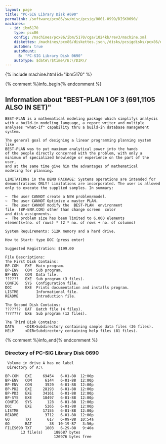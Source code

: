 ```yaml
---
layout: page
title: "PC-SIG Library Disk #690"
permalink: /software/pcx86/sw/misc/pcsig/0001-0999/DISK0690/
machines:
  - id: ibm5170
    type: pcx86
    config: /machines/pcx86/ibm/5170/cga/1024kb/rev3/machine.xml
    diskettes: /machines/pcx86/diskettes.json,/disks/pcsigdisks/pcx86/diskettes.json
    autoGen: true
    autoMount:
      B: "PC-SIG Library Disk 0690"
    autoType: $date\r$time\rB:\rDIR\r
---
```


{% include machine.html id="ibm5170" %}

{% comment %}info_begin{% endcomment %}

## Information about "BEST-PLAN 1 OF 3 (691,1105 ALSO IN SET)"

    BEST-PLAN is a mathematical modeling package which simplifys analysis
    with a build-in modeling language, a report writer and multiple
    analyses "what-if" capability thru a build-in database management
    system.
    
    The general goal of designing a linear programming planning system like
    BEST-PLAN was to put maximum analytical power into the hands
    of the people directly concerned with the problem, with only a
    minimum of specialized knowledge or experience on the part of the user,
    and at the same time give him the advantages of mathematical
    modeling for planning.
    
    LIMITATIONs in the DEMO PACKAGE: Systems operations are intended for
    demonstrations ONLY! Limitations are incorporated. The user is allowed
    only to execute the supplied samples. In summary:
    
    ~  The user CANNOT create a NEW problem/model.
    ~  The user CANNOT Optimize a master PLAN.
    ~  The user CANNOT modify the  BEST-PLAN  environment
    file  (BP-ENV.CON) other than change screen  color
    and disk assignments.
    ~  The problem size has been limited to 6,000 elements
    elements=(no. of rows) * (2 * no. of rows + no. of columns)
    
    System Requirements: 512K memory and a hard drive.
    
    How to Start: type DOC (press enter)
    
    Suggested Registration: $199.00
    
    File Descriptions:
    The First Disk Contains:
    BP-COM   EXE  Main program.
    BP-ENV   COM  Sub program.
    BP-ENV   CON  Data file.
    ??????   EXE  Sub program (3 files).
    CONFIG   SYS  Configuration file.
    DOC      EXE  Prints documentation and installs program.
    LISTME        Informational file.
    README        Introduction file.
    
    The Second Disk Contains:
    ???????  BAT  Batch file (4 files).
    ???????  EXE  Sub program (12 files).
    
    The Third Disk Contains:
    DATA     <DIR>Subdirectory containing sample data files (36 files).
    HELP     <DIR>Subdirectory containing help files (81 files).
{% comment %}info_end{% endcomment %}


### Directory of PC-SIG Library Disk 0690

     Volume in drive A has no label
     Directory of A:\

    BP-COM   EXE     69454   6-01-88  12:00p
    BP-ENV   COM      6144   6-01-88  12:00p
    BP-ENV   CON      3520   6-01-88  12:00p
    BP-PD2   EXE     28193   6-01-88  12:00p
    BP-PD3   EXE     34161   6-01-88  12:00p
    BP-SYS   EXE     18497   6-01-88  12:00p
    CONFIG   SYS       128   6-01-88  12:00p
    DOC      EXE      5265   6-01-88  12:00p
    LISTME           17155   6-01-88  12:00p
    README            3712   6-01-88  12:00p
    GO       TXT       617   6-09-88  10:54a
    GO       BAT        38  10-19-87   3:56p
    FILES690 TXT      1803   6-29-88   9:40a
           13 file(s)     188687 bytes
                          126976 bytes free

